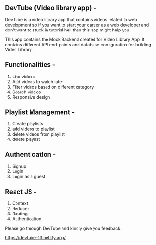 ## DevTube (Video library app) - 
DevTube is a video library app that contains videos related to web development so if you want to start your career as a web developer and don't want to stuck in tutorial hell than this app might help you.

This app contains the Mock Backend created for Video Library App. It contains different API end-points and database configuration for building Video Library.

## Functionalities - 
1. Like videos
2. Add videos to watch later
3. Filter videos based on different category
4. Search videos 
5. Responsive design

## Playlist Management - 
1. Create playlists
2. add videos to playlist
3. delete videos from playlist
4. delete playlist

## Authentication - 
1. Signup
2. Login
3. Login as a guest

## React JS - 
1. Context
2. Reducer
3. Routing
4. Authentication

Please go through DevTube and kindly give you feedback.

https://devtube-13.netlify.app/
